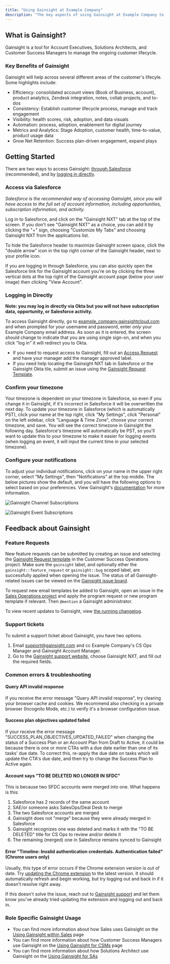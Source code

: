 ```yaml
---
title: "Using Gainsight at Example Company"
description: "The key aspects of using Gainsight at Example Company to drive success for your customer"
---
```


## What is Gainsight?

Gainsight is a tool for Account Executives, Solutions Architects, and Customer Success Managers to manage the ongoing customer lifecycle.

### Key Benefits of Gainsight

Gainsight will help across several different areas of the customer's lifecyle. Some highlights include:

- Efficiency: consolidated account views (Book of Business, account), product analytics, Zendesk integration, notes, collab projects, and to-dos
- Consistency: Establish customer lifecycle process, manage and track engagement
- Visibility: health scores, risk, adoption, and data visuals
- Automation: process, adoption, enablement for digital journey
- Metrics and Analytics: Stage Adoption, customer health, time-to-value, product usage data
- Grow Net Retention: Success plan-driven engagement, expand plays

## Getting Started

There are two ways to access Gainsight: [through Salesforce](#access-via-salesforce) (recommended), and by [logging in directly](#logging-in-directly).

### Access via Salesforce

*Salesforce is the recommended way of accessing Gainsight, since you will have access to the full set of account information, including opportunities, subscription information, and activity.*

Log in to Salesforce, and click on the "Gainsight NXT" tab at the top of the screen. If you don't see "Gainsight NXT" as a choice, you can add it by clicking the "+" sign, choosing "Customize My Tabs" and choosing Gainsight NXT from the applications list.

To hide the Salesforce header to maximize Gainsight screen space, click the "double arrow" icon in the top right corner of the Gainsight header, next to your profile icon.

If you are logging in through Salesforce, you can also quickly open the Salesforce link for the Gainsight account you're on by clicking the three vertical dots at the top right of the Gainsight account page (below your user image) then clicking "View Account".

### Logging in Directly

**Note: you may log in directly via Okta but you will not have subscription data, opportunity, or Salesforce activity.**

To access Gainsight directly, go to [example_company.gainsightcloud.com](https://example_company.gainsightcloud.com/) and when prompted for your username and password, enter *only* your Example Company email address. As soon as it is entered, the screen should change to indicate that you are using single sign-on, and when you click "log in" it will redirect you to Okta.

- If you need to request access to Gainsight, fill out an [Access Request](/handbook/it/end-user-services/onboarding-access-requests/access-requests/#individual-or-bulk-access-request) and have your manager add the manager approved label.
- If you need help locating the Gainsight NXT tab in Salesforce or the Gainsight Okta tile, submit an issue using the [Gainsight Request Template](https://example_company.com/example_company-com/sales-team/field-operations/customer-success-operations/issues/new?issue%5Bassignee_id%5D=&issue%5Bmilestone_id%5D=).

### Confirm your timezone

Your timezone is dependent on your timezone in Salesforce, so even if you change it in Gainsight, if it's incorrect in Salesforce it will be overwritten the next day. To update your timezone in Salesforce (which is automatically PST), click your name at the top right, click "My Settings", click "Personal" on the left sidebar, click "Language & Time Zone", choose your correct timezone, and save. You will see the correct timezone in Gainsight the following day. Salesforce's timezone will automatically be PST, so you'll want to update this to your timezone to make it easier for logging events (when logging an event, it will input the current time in your selected timezone).

### Configure your notifications

To adjust your individual notifications, click on your name in the upper right corner, select "My Settings", then "Notifications" at the top middle. The below pictures show the default, and you will have the following options to select based on your preferences. View Gainsight's [documentation](https://support.gainsight.com/Gainsight_NXT/Notifications/User_Guides/Setup_User_Notifications) for more information.

![Gainsight Channel Subscriptions](/images/handbook/customer-success/gainsight-channel-subscriptions.png "Gainsight Channel Subscriptions")

![Gainsight Event Subscriptions](/images/handbook/customer-success/gainsight-event-subscriptions.png "Gainsight Event Subscriptions")

## Feedback about Gainsight

### Feature Requests

New feature requests can be submitted by creating an issue and selecting the [Gainsight Request template](https://example_company.com/example_company-com/sales-team/field-operations/customer-success-operations/issues/new?issue%5Bassignee_id%5D=&issue%5Bmilestone_id%5D=) in the Customer Success Operations project. Make sure the `gainsight` label, and optionally ether the `gainsight::feature_request` or `gainsight::bug` scoped label, are successfully applied when opening the issue. The status of all Gainsight-related issues can be viewed on the [Gainsight issue board](https://example_company.com/groups/example_company-com/-/boards/1609037?label_name[]=gainsight).

To request new email templates be added to Gainsight, open an issue in the [Sales Operations project](https://example_company.com/example_company-com/sales-team/field-operations/sales-operations/-/issues) and apply the program request or new program template if relevant. Then `@mention` a Gainsight administrator.

To view recent updates to Gainsight, view [the running changelog](https://docs.google.com/spreadsheets/d/1QknfSfX50JFOhkHZoz2VjovREWK2fJkYBxr5HEjkT9Q/edit#gid=0).

### Support tickets

To submit a support ticket about Gainsight, you have two options.

1. Email support@gainsight.com and cc Example Company's CS Ops Manager and Gainsight Account Manager.
1. Go to the [Gainsight support website](https://support.gainsight.com/), choose Gainsight NXT, and fill out the required fields.

### Common errors & troubleshooting

#### Query API invalid response

If you receive the error message "Query API invalid response", try clearing your browser cache and cookies. We recommend also checking in a private browser (Incognito Mode, etc.) to verify it's a browser configuration issue.

#### Success plan objectives updated failed

If your receive the error message "SUCCESS_PLAN_OBJECTIVES_UPDATED_FAILED" when changing the status of a Success Plan or an Account Plan from Draft to Active, it could be because there is one or more CTAs with a due date earlier than one of its tasks' due date. To correct this, re-apply the due date on tasks which will update the CTA's due date, and then try to change the Success Plan to Active again.

#### Account says "TO BE DELETED NO LONGER IN SFDC"

This is because two SFDC accounts were merged into one. What happens is this:

1. Salesforce has 2 records of the same account
1. SAE/or someone asks SalesOps/Deal Desk to merge
1. The two Salesforce accounts are merged
1. Gainsight does not "merge" because they were already merged in Salesforce
1. Gainsight recognizes one was deleted and marks it with the "TO BE DELETED" title for CS Ops to review and/or delete it
1. The remaining (merged) one in Salesforce remains synced to Gainsight

#### Error "Timeline: Invalid authentication credentials. Authentication failed" (Chrome users only)

Usually, this type of error occurs if the Chrome extension version is out of date. Try [updating the Chrome extension](https://community.gainsight.com/timeline-17/update-your-chrome-plugin-39237) to the latest version. It should automatically refresh and begin working, but try logging out and back in if it doesn't resolve right away.

If this doesn't solve the issue, reach out to [Gainsight support](#support-tickets) and let them know you've already tried updating the extension and logging out and back in.

### Role Specific Gainsight Usage

- You can find more information about how Sales uses Gainsight on the [Using Gainsight within Sales](/handbook/sales/gainsight/account-planning/) page
- You can find more information about how Customer Success Managers use Gainsight on the [Using Gainsight for CSMs](/handbook/customer-success/csm/gainsight/) page
- You can find more information about how Solutions Architect use Gainsight on the [Using Gainsight for SAs](/handbook/solutions-architects/processes/account-planning)
